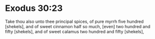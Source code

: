 # Exodus 30:23

Take thou also unto thee principal spices, of pure myrrh five hundred [shekels], and of sweet cinnamon half so much, [even] two hundred and fifty [shekels], and of sweet calamus two hundred and fifty [shekels],